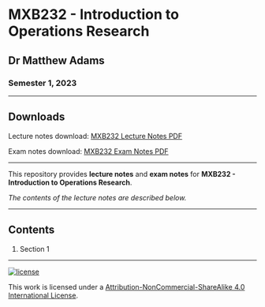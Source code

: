 # MXB232 - Introduction to Operations Research

## Dr Matthew Adams

### Semester 1, 2023

---

## Downloads

Lecture notes download: [MXB232 Lecture Notes PDF](https://www.github.com/Tarang74/MXB232/raw/main/MXB232%20Lecture%20Notes.pdf)

Exam notes download: [MXB232 Exam Notes PDF](https://www.github.com/Tarang74/MXB232/raw/main/MXB232%20Exam%20Notes.pdf)

---

This repository provides **lecture notes** and **exam notes** for **MXB232 - Introduction to Operations Research**.

*The contents of the lecture notes are described below.*

---

## Contents

1. Section 1

---

[![license](https://forthebadge.com/images/badges/cc-nc-sa.svg)](http://creativecommons.org/licenses/by-nc-sa/4.0/)

This work is licensed under a [Attribution-NonCommercial-ShareAlike 4.0 International License](http://creativecommons.org/licenses/by-nc-sa/4.0/).
